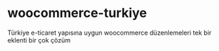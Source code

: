 # woocommerce-turkiye
Türkiye e-ticaret yapısına uygun woocommerce düzenlemeleri tek bir eklenti bir çok çözüm
